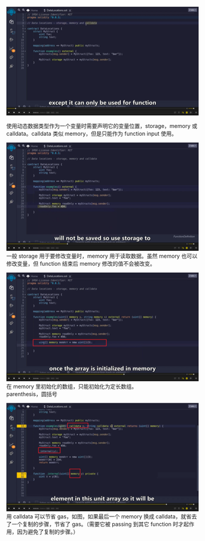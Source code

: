 ![](./img/2022-03-18-16-51-15.png)

使用动态数据类型作为一个变量时需要声明它的变量位置，storage，memory 或 calldata。calldata 类似 memory，但是只能作为 function input 使用。

![](./img/2022-03-18-17-07-24.png)  
一般 storage 用于要修改变量时，memory 用于读取数据。虽然 memory 也可以修改变量，但 function 结束后 memory 修改的值不会被改变。

![](./img/2022-03-18-17-16-58.png)  
在 memory 里初始化的数组，只能初始化为定长数组。  
parenthesis，圆括号

![](./img/2022-03-18-17-22-37.png)  
用 calldata 可以节省 gas，如图，如果最后一个 memory 换成 calldata，就省去了一个复制的步骤，节省了 gas。（需要它被 passing 到其它 function 时才起作用，因为避免了复制的步骤。）
